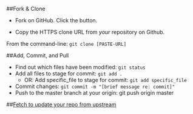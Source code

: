 ##Fork & Clone
+ Fork on GitHub. Click the button.

+ Copy the HTTPS clone URL from *your* repository on Github.

From the command-line: `git clone [PASTE-URL]`

##Add, Commit, and Pull
+ Find out which files have been modified: `git status`
+ Add all files to stage for commit: `git add .`
    + OR: Add specific_file to stage for commit: `git add specific_file`
+ Commit changes: `git commit -m "[brief message re: commit]"`
+ Push to the master branch at your origin: git push origin master

##[Fetch to update your repo from upstream][1]

<!-- Links -->

[1]: https://github.com/python-boot-camp/D01/blob/master/fetch.md
